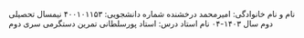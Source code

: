 نام و نام خانوادگی: امیرمحمد درخشنده
شماره دانشجویی: ۴۰۰۱۰۱۱۵۳
نیمسال تحصیلی دوم سال ۱۴۰۳-۰۴
نام استاد درس: استاد پورسلطانی
تمرین دستگرمی سری دوم
